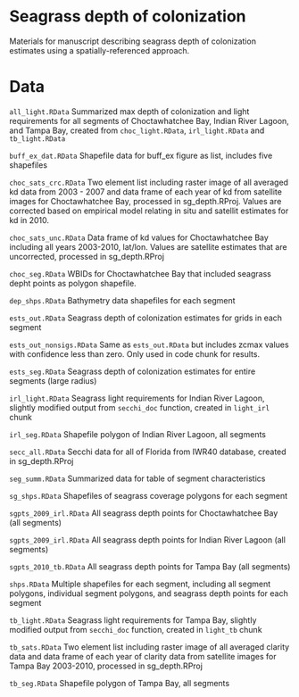# Seagrass depth of colonization

Materials for manuscript describing seagrass depth of colonization estimates using a spatially-referenced approach.

# Data

`all_light.RData` Summarized max depth of colonization and light requirements for all segments of Choctawhatchee Bay, Indian River Lagoon, and Tampa Bay, created from `choc_light.RData`, `irl_light.RData` and `tb_light.RData`

`buff_ex_dat.RData` Shapefile data for buff_ex figure as list, includes five shapefiles

`choc_sats_crc.RData` Two element list including raster image of all averaged kd data from 2003 - 2007 and data frame of each year of kd from satellite images for Choctawhatchee Bay, processed in sg_depth.RProj. Values are corrected based on empirical model relating in situ and satellit estimates for kd in 2010.  

`choc_sats_unc.RData` Data frame of kd values for Choctawhatchee Bay including all years 2003-2010, lat/lon.  Values are satellite estimates that are uncorrected, processed in sg_depth.RProj

`choc_seg.RData` WBIDs for Choctawhatchee Bay that included seagrass depht points as polygon shapefile.

`dep_shps.RData` Bathymetry data shapefiles for each segment

`ests_out.RData` Seagrass depth of colonization estimates for grids in each segment

`ests_out_nonsigs.RData` Same as `ests_out.RData` but includes zcmax values with confidence less than zero.  Only used in code chunk for results. 

`ests_seg.RData` Seagrass depth of colonization estimates for entire segments (large radius)

`irl_light.RData` Seagrass light requirements for Indian River Lagoon, slightly modified output from `secchi_doc` function, created in `light_irl` chunk

`irl_seg.RData` Shapefile polygon of Indian River Lagoon, all segments

`secc_all.RData` Secchi data for all of Florida from IWR40 database, created in sg_depth.RProj

`seg_summ.RData` Summarized data for table of segment characteristics

`sg_shps.RData` Shapefiles of seagrass coverage polygons for each segment

`sgpts_2009_irl.RData` All seagrass depth points for Choctawhatchee Bay (all segments)

`sgpts_2009_irl.RData` All seagrass depth points for Indian River Lagoon (all segments)

`sgpts_2010_tb.RData` All seagrass depth points for Tampa Bay (all segments)

`shps.RData` Multiple shapefiles for each segment, including all segment polygons, individual segment polygons, and seagrass depth points for each segment

`tb_light.RData` Seagrass light requirements for Tampa Bay, slightly modified output from `secchi_doc` function, created in `light_tb` chunk

`tb_sats.RData` Two element list including raster image of all averaged clarity data and data frame of each year of clarity data from satellite images for Tampa Bay 2003-2010, processed in sg_depth.RProj

`tb_seg.RData` Shapefile polygon of Tampa Bay, all segments
